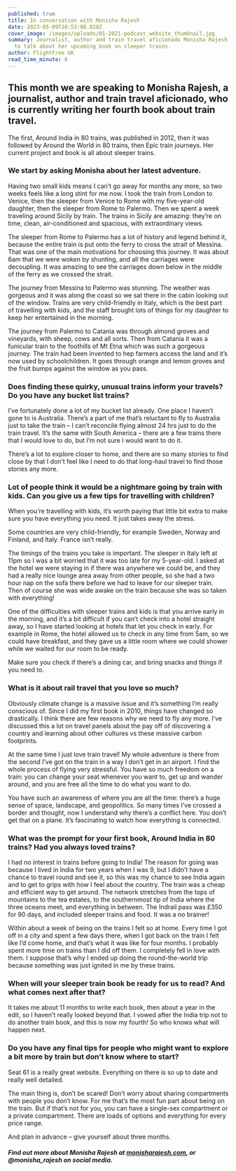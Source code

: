 ```yaml
---
published: true
title: In conversation with Monisha Rajesh
date: 2023-05-09T16:53:08.828Z
cover_image: /images/uploads/01-2021-podcast_website_thumbnail.jpg
summary: Journalist, author and train travel aficionado Monisha Rajesh joins us
  to talk about her upcoming book on sleeper trains.
author: FlightFree UK
read_time_minute: 6
---
```

## This month we are speaking to Monisha Rajesh, a journalist, author and train travel aficionado, who is currently writing her fourth book about train travel. 

The first, Around India in 80 trains, was published in 2012, then it was followed by Around the World in 80 trains, then Epic train journeys. Her current project and book is all about sleeper trains. 

### We start by asking Monisha about her latest adventure.

Having two small kids means I can’t go away for months any more, so two weeks feels like a long stint for me now. I took the train from London to Venice, then the sleeper from Venice to Rome with my five-year-old daughter, then the sleeper from Rome to Palermo. Then we spent a week traveling around Sicily by train. The trains in Sicily are amazing: they’re on time, clean, air-conditioned and spacious, with extraordinary views.

The sleeper from Rome to Palermo has a lot of history and legend behind it, because the entire train is put onto the ferry to cross the strait of Messina. That was one of the main motivations for choosing this journey. It was about 6am that we were woken by shunting, and all the carriages were decoupling. It was amazing to see the carriages down below in the middle of the ferry as we crossed the strait.

The journey from Messina to Palermo was stunning. The weather was gorgeous and it was along the coast so we sat there in the cabin looking out of the window. Trains are very child-friendly in Italy, which is the best part of travelling with kids, and the staff brought lots of things for my daughter to keep her entertained in the morning. 

The journey from Palermo to Catania was through almond groves and vineyards, with sheep, cows and all sorts. Then from Catania it was a funicular train to the foothills of Mt Etna which was such a gorgeous journey. The train had been invented to hep farmers access the land and it’s now used by schoolchildren. It goes through orange and lemon groves and the fruit bumps against the window as you pass.

### Does finding these quirky, unusual trains inform your travels? Do you have any bucket list trains?

I’ve fortunately done a lot of my bucket list already. One place I haven’t gone to is Australia. There’s a part of me that’s reluctant to fly to Australia just to take the train – I can’t reconcile flying almost 24 hrs just to do the train travel. It’s the same with South America – there are a few trains there that I would love to do, but I’m not sure I would want to do it. 

There’s a lot to explore closer to home, and there are so many stories to find close by that I don’t feel like I need to do that long-haul travel to find those stories any more. 

### Lot of people think it would be a nightmare going by train with kids. Can you give us a few tips for travelling with children? 

When you’re travelling with kids, it’s worth paying that little bit extra to make sure you have everything you need. It just takes away the stress. 

Some countries are very child-friendly, for example Sweden, Norway and Finland, and Italy. France isn’t really.

The timings of the trains you take is important. The sleeper in Italy left at 11pm so I was a bit worried that it was too late for my 5-year-old. I asked at the hotel we were staying in if there was anywhere we could be, and they had a really nice lounge area away from other people, so she had a two hour nap on the sofa there before we had to leave for our sleeper train. Then of course she was wide awake on the train because she was so taken with everything!

One of the difficulties with sleeper trains and kids is that you arrive early in the morning, and it’s a bit difficult if you can’t check into a hotel straight away, so I have started looking at hotels that let you check in early. For example in Rome, the hotel allowed us to check in any time from 5am, so we could have breakfast, and they gave us a little room where we could shower while we waited for our room to be ready. 

Make sure you check if there’s a dining car, and bring snacks and things if you need to.

### What is it about rail travel that you love so much?

Obviously climate change is a massive issue and it’s something I’m really conscious of. Since I did my first book in 2010, things have changed so drastically. I think there are few reasons why we need to fly any more. I’ve discussed this a lot on travel panels about the pay off of discovering a country and learning about other cultures vs these massive carbon footprints. 

At the same time I just love train travel! My whole adventure is there from the second I’ve got on the train in a way I don’t get in an airport. I find the whole process of flying very stressful. You have so much freedom on a train: you can change your seat whenever you want to, get up and wander around, and you are free all the time to do what you want to do.

You have such an awareness of where you are all the time: there’s a huge sense of space, landscape, and geopolitics. So many times I’ve crossed a border and thought, now I understand why there’s a conflict here. You don’t get that on a plane. It’s fascinating to watch how everything is connected.

### What was the prompt for your first book, Around India in 80 trains? Had you always loved trains? 

I had no interest in trains before going to India! The reason for going was because I lived in India for two years when I was 9, but I didn’t have a chance to travel round and see it, so this was my chance to see India again and to get to grips with how I feel about the country. The train was a cheap and efficient way to get around. The network stretches from the tops of mountains to the tea estates, to the southernmost tip of India where the three oceans meet, and everything in between. The Indrail pass was £350 for 90 days, and included sleeper trains and food. It was a no brainer! 

Within about a week of being on the trains I felt so at home. Every time I got off in a city and spent a few days there, when I got back on the train I felt like I’d come home, and that’s what it was like for four months. I probably spent more time on trains than I did off them. I completely fell in love with them. I suppose that’s why I ended up doing the round-the-world trip because something was just ignited in me by these trains. 

### When will your sleeper train book be ready for us to read? And what comes next after that?

It takes me about 11 months to write each book, then about a year in the edit, so I haven’t really looked beyond that. I vowed after the India trip not to do another train book, and this is now my fourth! So who knows what will happen next.

### Do you have any final tips for people who might want to explore a bit more by train but don’t know where to start? 

Seat 61 is a really great website. Everything on there is so up to date and really well detailed. 

The main thing is, don’t be scared! Don’t worry about sharing compartments with people you don’t know. For me that’s the most fun part about being on the train. But if that’s not for you, you can have a single-sex compartment or a private compartment. There are loads of options and everything for every price range. 

And plan in advance – give yourself about three months. 

##### Find out more about Monisha Rajesh at [monisharajesh.com](http://monisharajesh.com), or @monisha_rajesh on social media.